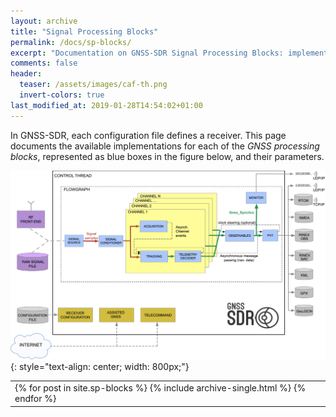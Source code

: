 ```yaml
---
layout: archive
title: "Signal Processing Blocks"
permalink: /docs/sp-blocks/
excerpt: "Documentation on GNSS-SDR Signal Processing Blocks: implementations and their configuration."
comments: false
header:
  teaser: /assets/images/caf-th.png
  invert-colors: true
last_modified_at: 2019-01-28T14:54:02+01:00
---
```


In GNSS-SDR, each configuration file defines a receiver. This page documents the available implementations for each of the _GNSS processing blocks_, represented as blue boxes in the figure below, and their parameters.

<span class="invert-colors"><img src="https://raw.githubusercontent.com/gnss-sdr/gnss-sdr/next/docs/doxygen/images/GeneralBlockDiagram.png" alt="General Block Diagram" usemap="#sp-map"></span>
{: style="text-align: center; width: 800px;"}


<map name="sp-map" id="Diagram-sp-map">
 <area alt="Signal source" title="Signal Source" href="{{ "/docs/sp-blocks/signal-source/" | relative_url }}" shape="rect" coords="145,170,190,198" style="outline:none;" target="_self" />
 <area alt="Signal Conditioner" title="Signal Conditioner" href="{{ "/docs/sp-blocks/signal-conditioner/" | relative_url }}" shape="rect" coords="230,171,291,199" style="outline:none;" target="_self" />
 <area alt="Acquisition" title="Acquisition" href="{{ "/docs/sp-blocks/acquisition/" | relative_url }}" shape="rect" coords="332,134,398,161" style="outline:none;" target="_self" />
 <area alt="Tracking" title="Tracking" href="{{ "/docs/sp-blocks/tracking/" | relative_url }}" shape="rect" coords="333,207,400,236" style="outline:none;" target="_self" />
 <area alt="Telemetry Decoder" title="Telemetry Decoder" href="{{ "/docs/sp-blocks/telemetry-decoder/" | relative_url }}" shape="rect" coords="419,208,485,235" style="outline:none;" target="_self" />
 <area alt="Channels" title="Channels" href="{{ "/docs/sp-blocks/channels/" | relative_url }}" shape="rect" coords="300,64,387,114" style="outline:none;" target="_self" />
 <area alt="Observables" title="Observables" href="{{ "/docs/sp-blocks/observables/" | relative_url }}" shape="rect" coords="543,157,615,185" style="outline:none;" target="_self" />
 <area alt="PVT" title="PVT" href="{{ "/docs/sp-blocks/pvt/" | relative_url }}" shape="rect" coords="635,154,675,184" style="outline:none;" target="_self" />
 <area alt="Monitor" title="Monitor" href="{{ "/docs/sp-blocks/monitor/" | relative_url }}" shape="rect" coords="597,59,649,89" style="outline:none;" target="_self" />
 <area alt="Assisted GNSS" title="Assisted GNSS" href="{{ "/docs/sp-blocks/global-parameters/#assisted-gnss" | relative_url }}" shape="rect" coords="231,349,319,388" style="outline:none;" target="_self" />
 <area alt="Telecommand" title="Telecommand" href="{{ "/docs/sp-blocks/global-parameters/#telecommand-via-tcpip" | relative_url }}" shape="rect" coords="333,349,422,388" style="outline:none;" target="_self" />
 <area alt="Gnss_Synchro" title="Gnss_Synchro" href="https://github.com/gnss-sdr/gnss-sdr/blob/next/src/core/system_parameters/gnss_synchro.h" shape="rect" coords="557,118,614,131" style="outline:none;" target="_self" />
 <area shape="rect" coords="798,495,800,497" alt="Block Diagram" style="outline:none;" title="Image Map" href="{{ "/docs/sp-blocks/" | relative_url }}" />
</map>



<table> <tr> <td id="forcetable">
{% for post in site.sp-blocks %}
  {% include archive-single.html %}
{% endfor %}
</td> </tr> </table>


<link rel="prerender" href="{{ "/docs/sp-blocks/signal-source/" | relative_url }}" />
<link rel="prerender" href="{{ "/docs/sp-blocks/signal-conditioner/" | relative_url }}" />
<link rel="prerender" href="{{ "/docs/sp-blocks/data-type-adapter/" | relative_url }}" />
<link rel="prerender" href="{{ "/docs/sp-blocks/input-filter/" | relative_url }}" />
<link rel="prerender" href="{{ "/docs/sp-blocks/resampler/" | relative_url }}" />
<link rel="prerender" href="{{ "/docs/sp-blocks/channels/" | relative_url }}" />
<link rel="prerender" href="{{ "/docs/sp-blocks/acquisition/" | relative_url }}" />
<link rel="prerender" href="{{ "/docs/sp-blocks/tracking/" | relative_url }}" />
<link rel="prerender" href="{{ "/docs/sp-blocks/telemetry-decoder/" | relative_url }}" />
<link rel="prerender" href="{{ "/docs/sp-blocks/observables/" | relative_url }}" />
<link rel="prerender" href="{{ "/docs/sp-blocks/pvt/" | relative_url }}" />
<link rel="prerender" href="{{ "/docs/sp-blocks/monitor/" | relative_url }}" />
